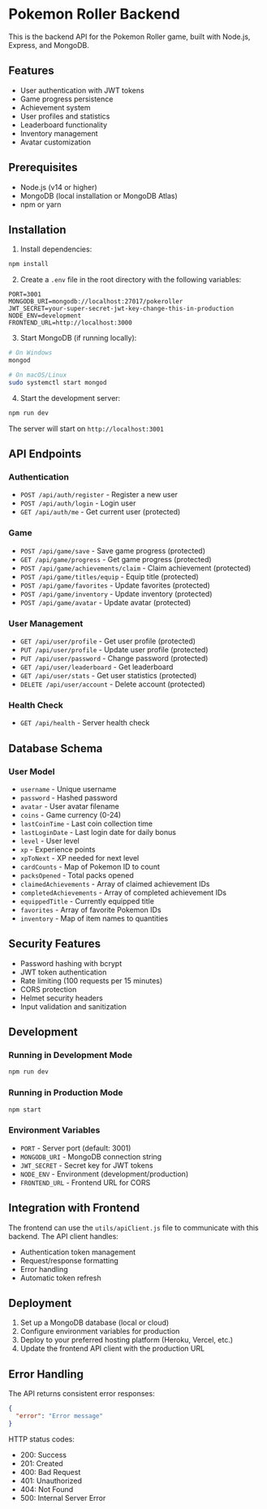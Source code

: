 # Pokemon Roller Backend

This is the backend API for the Pokemon Roller game, built with Node.js, Express, and MongoDB.

## Features

- User authentication with JWT tokens
- Game progress persistence
- Achievement system
- User profiles and statistics
- Leaderboard functionality
- Inventory management
- Avatar customization

## Prerequisites

- Node.js (v14 or higher)
- MongoDB (local installation or MongoDB Atlas)
- npm or yarn

## Installation

1. Install dependencies:
```bash
npm install
```

2. Create a `.env` file in the root directory with the following variables:
```
PORT=3001
MONGODB_URI=mongodb://localhost:27017/pokeroller
JWT_SECRET=your-super-secret-jwt-key-change-this-in-production
NODE_ENV=development
FRONTEND_URL=http://localhost:3000
```

3. Start MongoDB (if running locally):
```bash
# On Windows
mongod

# On macOS/Linux
sudo systemctl start mongod
```

4. Start the development server:
```bash
npm run dev
```

The server will start on `http://localhost:3001`

## API Endpoints

### Authentication
- `POST /api/auth/register` - Register a new user
- `POST /api/auth/login` - Login user
- `GET /api/auth/me` - Get current user (protected)

### Game
- `POST /api/game/save` - Save game progress (protected)
- `GET /api/game/progress` - Get game progress (protected)
- `POST /api/game/achievements/claim` - Claim achievement (protected)
- `POST /api/game/titles/equip` - Equip title (protected)
- `POST /api/game/favorites` - Update favorites (protected)
- `POST /api/game/inventory` - Update inventory (protected)
- `POST /api/game/avatar` - Update avatar (protected)

### User Management
- `GET /api/user/profile` - Get user profile (protected)
- `PUT /api/user/profile` - Update user profile (protected)
- `PUT /api/user/password` - Change password (protected)
- `GET /api/user/leaderboard` - Get leaderboard
- `GET /api/user/stats` - Get user statistics (protected)
- `DELETE /api/user/account` - Delete account (protected)

### Health Check
- `GET /api/health` - Server health check

## Database Schema

### User Model
- `username` - Unique username
- `password` - Hashed password
- `avatar` - User avatar filename
- `coins` - Game currency (0-24)
- `lastCoinTime` - Last coin collection time
- `lastLoginDate` - Last login date for daily bonus
- `level` - User level
- `xp` - Experience points
- `xpToNext` - XP needed for next level
- `cardCounts` - Map of Pokemon ID to count
- `packsOpened` - Total packs opened
- `claimedAchievements` - Array of claimed achievement IDs
- `completedAchievements` - Array of completed achievement IDs
- `equippedTitle` - Currently equipped title
- `favorites` - Array of favorite Pokemon IDs
- `inventory` - Map of item names to quantities

## Security Features

- Password hashing with bcrypt
- JWT token authentication
- Rate limiting (100 requests per 15 minutes)
- CORS protection
- Helmet security headers
- Input validation and sanitization

## Development

### Running in Development Mode
```bash
npm run dev
```

### Running in Production Mode
```bash
npm start
```

### Environment Variables

- `PORT` - Server port (default: 3001)
- `MONGODB_URI` - MongoDB connection string
- `JWT_SECRET` - Secret key for JWT tokens
- `NODE_ENV` - Environment (development/production)
- `FRONTEND_URL` - Frontend URL for CORS

## Integration with Frontend

The frontend can use the `utils/apiClient.js` file to communicate with this backend. The API client handles:

- Authentication token management
- Request/response formatting
- Error handling
- Automatic token refresh

## Deployment

1. Set up a MongoDB database (local or cloud)
2. Configure environment variables for production
3. Deploy to your preferred hosting platform (Heroku, Vercel, etc.)
4. Update the frontend API client with the production URL

## Error Handling

The API returns consistent error responses:

```json
{
  "error": "Error message"
}
```

HTTP status codes:
- 200: Success
- 201: Created
- 400: Bad Request
- 401: Unauthorized
- 404: Not Found
- 500: Internal Server Error 